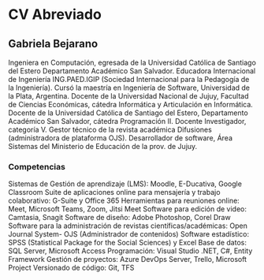 # CV Abreviado

## Gabriela Bejarano
Ingeniera en Computación, egresada de la Universidad Católica de Santiago del Estero Departamento Académico San Salvador. 
Educadora Internacional de Ingeniería ING.PAED.IGIP (Sociedad Internacional para la Pedagogía de la Ingeniería). 
Cursó la maestría en Ingeniería de Software, Universidad de la Plata, Argentina.
Docente de la Universidad Nacional de Jujuy, Facultad de Ciencias Económicas, cátedra Informática y Articulación en Informática. 
Docente de la Universidad Católica de Santiago del Estero, Departamento Académico San Salvador, cátedra Programación II. 
Docente Investigador, categoría V. 
Gestor técnico de la revista académica Difusiones (administradora de plataforma OJS).
Desarrollador de software, Área Sistemas del Ministerio de Educación de la prov. de Jujuy.

### Competencias
Sistemas de Gestión de aprendizaje (LMS): Moodle, E-Ducativa, Google Classroom
Suite de aplicaciones online para mensajería y trabajo colaborativo: G-Suite y Office 365
Herramientas para reuniones online: Meet, Microsoft Teams, Zoom, Jitsi Meet
Software para edición de video: Camtasia, Snagit
Software de diseño: Adobe Photoshop, Corel Draw
Software para la administración de revistas científicas/académicas: Open Journal System- OJS (Administrador de contenidos)
Software estadístico: SPSS (Statistical Package for the Social Sciences) y Excel
Base de datos: SQL Server, Microsoft Access
Programación: Visual Studio .NET, C#, Entity Framework
Gestión de proyectos: Azure DevOps Server, Trello, Microsoft Project
Versionado de código: Git, TFS

